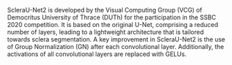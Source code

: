 ScleraU-Net2 is developed by the Visual Computing Group (VCG) of Democritus University of Thrace (DUTh) for the participation in the SSBC 2020 competition. It is based on the original U-Net, comprising a reduced number of layers, leading to a lightweight architecture that is tailored towards sclera segmentation. A key improvement in ScleraU-Net2 is the use of Group Normalization (GN) after each convolutional layer. Additionally, the activations of all convolutional layers are replaced with GELUs.
